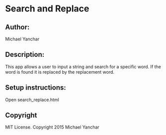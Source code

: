 # Search and Replace
<h2>Author:</h2>
Michael Yanchar

<h2>Description:</h2>
This app allows a user to input a string and search for a specific word. If the word is found it is replaced by the replacement word.

<h2>Setup instructions:</h2>
Open search_replace.html

<h2>Copyright</h2>
 MIT License. Copyright 2015 Michael Yanchar
